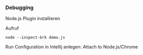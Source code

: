 ### Debugging

 Node.js Plugin installieren
 
 Aufruf
 ~~~~
 node --inspect-brk demo.js
 ~~~~
 
 Run Configuration in Intellij anlegen: Attach to Node.js/Chrome
